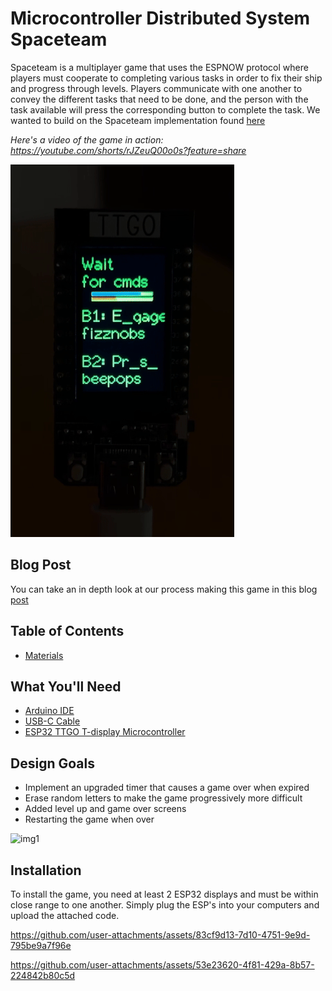 # Microcontroller Distributed System Spaceteam

Spaceteam is a multiplayer game that uses the ESPNOW protocol where players must cooperate to completing various tasks in order to fix their ship and progress through levels. Players communicate
with one another to convey the different tasks that need to be done, and the person with the task available will press the corresponding button to complete the task. We wanted to build on the Spaceteam implementation found [here](https://github.com/ttseng/COMS3930-Fall2024/blob/main/Module%203/espaceteam.ino)

*Here's a video of the game in action: https://youtube.com/shorts/rJZeuQ00o0s?feature=share*

![Gameplay gif](Media/gameplay3.gif)

## Blog Post

You can take an in depth look at our process making this game in this blog [post](https://brassy-moonflower-6cd.notion.site/Slice-and-Spice-S2-12d18fb9102d80a786a9e72461ec0fd8?pvs=4)

## Table of Contents

- [Materials](#what-youll-need)

## What You'll Need
 + [Arduino IDE](https://www.arduino.cc/en/software)
 + [USB-C Cable](https://www.amazon.com/3-Pack-Charging-Compatible-Max%EF%BC%8CSamsung-MacBook/dp/B0C5DFLGZG/ref=sr_1_1_sspa?crid=1J4HMA8LN1V72&dib=eyJ2IjoiMSJ9._xXfHeYXKMA7uaVBojUx7_ztgfErVtQfGS9iKfENhIyM9fyMpbyxRjvtii0Tf4yjlhaQorsdAM6MqPXO7kg06HKjPVVsh_zgFfSz_lB3Mujs5SBqXuGu7unNou_67eJjPteECmqSqyQJ-3WuGb6hDoa6s259xWDlp3RHbFOKcesy0UrPyKvBnMEjzk1GGAZ03Xwczrl-2dIli56iUuHxdmXsHH5k_THtTmGIfckcIjEGKF9nE6xFW9s3R97vA62yXXxH0ugyjIF7hv7GUWTFIyp28Rhv76XkCkyQ2eFJeZs.HRGVQ5v8xi7RDidmZ1ULkysSISZY84_s3ymlprYzKoQ&dib_tag=se&keywords=usb+c+cable&qid=1730077700&s=industrial&sprefix=usb+c+cable%2Cindustrial%2C101&sr=1-1-spons&sp_csd=d2lkZ2V0TmFtZT1zcF9hdGY&psc=1)
 + [ESP32 TTGO T-display Microcontroller](https://www.amazon.com/LILYGO-T-Display-Arduino-Development-CH9102F/dp/B099MPFJ9M?th=1)

## Design Goals
- Implement an upgraded timer that causes a game over when expired
- Erase random letters to make the game progressively more difficult
- Added level up and game over screens
- Restarting the game when over

![img1](https://github.com/user-attachments/assets/5b1c72fe-4dcd-4bae-a918-79f661c9bdd0)

## Installation
To install the game, you need at least 2 ESP32 displays and must be within close range to one another. Simply plug the ESP's into your computers and upload the attached code.

https://github.com/user-attachments/assets/83cf9d13-7d10-4751-9e9d-795be9a7f96e

https://github.com/user-attachments/assets/53e23620-4f81-429a-8b57-224842b80c5d
